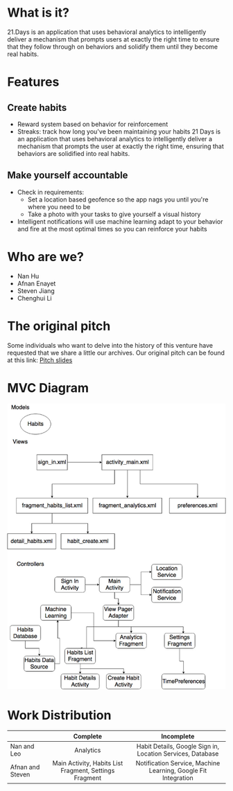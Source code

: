 # What is it?
21.Days is an application that uses behavioral analytics to intelligently deliver a mechanism that prompts users at exactly the right time to ensure that they follow through on behaviors and solidify them until they become real habits.

# Features
## Create habits
- Reward system based on behavior for reinforcement
- Streaks: track how long you've been maintaining your habits
21 Days is an application that uses behavioral analytics to intelligently deliver a mechanism that prompts the user at exactly the right time, ensuring that behaviors are solidified into real habits.

## Make yourself accountable
- Check in requirements:
    - Set a location based geofence so the app nags you until you're where you need to be
    - Take a photo with your tasks to give yourself a visual history
- Intelligent notifications will use machine learning adapt to your behavior and fire at the most optimal times so you can reinforce your habits

# Who are we?
- Nan Hu
- Afnan Enayet
- Steven Jiang
- Chenghui Li

# The original pitch
Some individuals who want to delve into the history of this venture have requested that we share a little our archives. Our original pitch can be found at this link:
[Pitch slides](https://docs.google.com/presentation/d/1LqYHAFYNit3Wd_bE9uATRXGYYwExH9Xo0qOO0rtN3oY/edit#slide=id.p)

# MVC Diagram
![alt text](https://raw.githubusercontent.com/afnanenayet/21.Days/master/docs/images/MVC.jpg?token=ARpKavc22tgoQx1jVjW6MulirliHG6tSks5YvZgIwA%3D%3D)

# Work Distribution

|               | Complete      | Incomplete  |
| ------------- |:-------------:| :------:|
| Nan and Leo   | Analytics     | Habit Details, Google Sign in, Location Services, Database |
| Afnan and Steven | Main Activity, Habits List Fragment, Settings Fragment     |   Notification Service, Machine Learning, Google Fit Integration |
